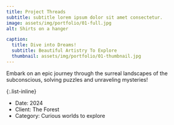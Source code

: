 ```yaml
---
title: Project Threads
subtitle: subtitle lorem ipsum dolor sit amet consectetur.
image: assets/img/portfolio/01-full.jpg
alt: Shirts on a hanger

caption:
  title: Dive into Dreams!
  subtitle: Beautiful Artistry To Explore
  thumbnail: assets/img/portfolio/01-thumbnail.jpg
---
```

Embark on an epic journey through the surreal landscapes of the subconscious, solving puzzles and unraveling mysteries!

{:.list-inline}
- Date: 2024
- Client: The Forest
- Category: Curious worlds to explore
